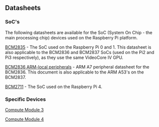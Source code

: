 ## Datasheets

### SoC's

The following datasheets are available for the SoC (System On Chip - the main processing chip) devices used on the Raspberry Pi platform.

[BCM2835](https://datasheets.raspberrypi.org/bcm2835/bcm2835-peripherals.pdf) - The SoC used on the Raspberry Pi 0 and 1. This datasheet is also applicable to the BCM2836 and BCM2837 SoCs (used on the Pi2 and Pi3 respectively), as they use the same VideoCore IV GPU.

[BCM2836 ARM-local peripherals](https://datasheets.raspberrypi.org/bcm2836/bcm2836-peripherals.pdf) - ARM A7 peripheral datasheet for the BCM2836. This document is also applicable to the ARM A53's on the BCM2837.

[BCM2711](https://datasheets.raspberrypi.org/bcm2711/bcm2711-peripherals.pdf) - The SoC used on the Raspberry Pi 4.


### Specific Devices

[Compute Module 3](../computemodule/datasheets/rpi_DATA_CM3plus_1p0.pdf)

[Compute Module 4](https://datasheets.raspberrypi.org/cm4/cm4-datasheet.pdf)
